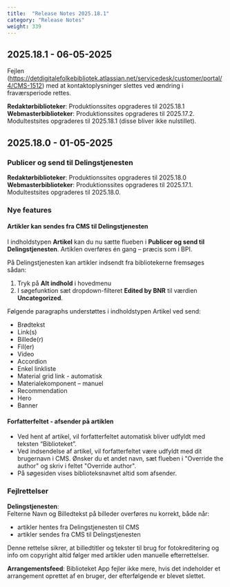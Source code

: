 ```yaml
---
title:  "Release Notes 2025.18.1"
category: "Release Notes"
weight: 339
---
```

## 2025.18.1 - 06-05-2025
Fejlen (https://detdigitalefolkebibliotek.atlassian.net/servicedesk/customer/portal/4/CMS-1512) med at kontaktoplysninger slettes ved ændring i fraværsperiode rettes.

**Redaktørbiblioteker**: Produktionssites opgraderes til 2025.18.1
**Webmasterbiblioteker**: Produktionssites opgraderes til 2025.17.2. Modultestsites opgraderes til 2025.18.1 (disse bliver ikke nulstillet).

## 2025.18.0 - 01-05-2025
### Publicer og send til Delingstjenesten

**Redaktørbiblioteker**: Produktionssites opgraderes til 2025.18.0
**Webmasterbiblioteker**: Produktionssites opgraderes til 2025.17.1. Modultestsites opgraderes til 2025.18.0.

### Nye features

#### Artikler kan sendes fra CMS til Delingstjenesten
I indholdstypen **Artikel** kan du nu sætte flueben i **Publicer og send til Delingstjenesten**. Artiklen overføres én gang – præcis som i BPI.

På Delingstjenesten kan artikler indsendt fra bibliotekerne fremsøges sådan: 
1. Tryk på **Alt indhold** i hovedmenu
2. I søgefunktion sæt dropdown-filteret **Edited by BNR** til værdien **Uncategorized**.
 
Følgende paragraphs understøttes i indholdstypen Artikel ved send:
-	Brødtekst 
-	Link(s) 
-	Billede(r) 
-	Fil(er) 
-	Video 
-	Accordion 
-	Enkel linkliste 
-	Material grid link - automatisk
-	Materialekomponent – manuel 
-	Recommendation 
-	Hero 
-	Banner 

#### Forfatterfeltet - afsender på artiklen
- Ved hent af artikel, vil forfatterfeltet automatisk bliver udfyldt med teksten “Biblioteket”.
- Ved indsendelse af artikel, vil forfatterfeltet være udfyldt med dit brugernavn i CMS. Ønsker du et andet navn, sæt flueben i "Override the author" og skriv i feltet "Override author". 
- På søgesiden vises biblioteksnavnet altid som afsender.


### Fejlrettelser
**Delingstjenesten**:\
Felterne Navn og Billedtekst på billeder overføres nu korrekt, både når:
-	artikler hentes fra Delingstjenesten til CMS
-	artikler sendes fra CMS til Delingstjenesten
  
Denne rettelse sikrer, at billedtitler og tekster til brug for fotokreditering og info om copyright altid følger med artikler uden manuelle efterrettelser.

**Arrangementsfeed**: Biblioteket App fejler ikke mere, hvis det indeholder et arrangement oprettet af en bruger, der efterfølgende er blevet slettet. 

